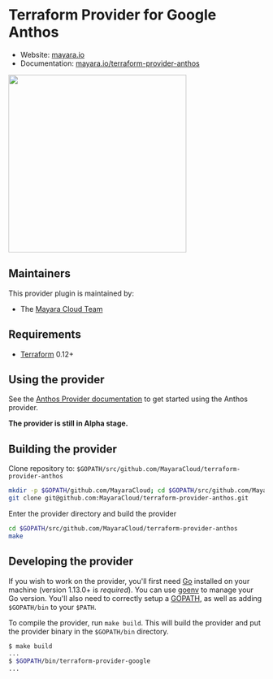 
Terraform Provider for Google Anthos
==================

- Website: [mayara.io](https://www.mayara.io)
- Documentation: [mayara.io/terraform-provider-anthos](https://mayara.io/terraform-provider-anthos)
<img src="https://mayara.io/images/mayara_logo.svg" width="350">

Maintainers
-----------

This provider plugin is maintained by:

- The [Mayara Cloud Team](https://mayara.io)

Requirements
------------

- [Terraform](https://www.terraform.io/downloads.html) 0.12+

Using the provider
----------------------

See the [Anthos Provider documentation](https://www.mayara.io/terraform-provider-anthos/docs/index.html) to get started using the
Anthos provider.

**The provider is still in Alpha stage.**

Building the provider
---------------------

Clone repository to: `$GOPATH/src/github.com/MayaraCloud/terraform-provider-anthos`

```sh
mkdir -p $GOPATH/github.com/MayaraCloud; cd $GOPATH/src/github.com/MayaraCloud
git clone git@github.com:MayaraCloud/terraform-provider-anthos.git
```

Enter the provider directory and build the provider

```sh
cd $GOPATH/src/github.com/MayaraCloud/terraform-provider-anthos
make
```

Developing the provider
---------------------------

If you wish to work on the provider, you'll first need [Go](http://www.golang.org)
installed on your machine (version 1.13.0+ is *required*). You can use [goenv](https://github.com/syndbg/goenv)
to manage your Go version. You'll also need to correctly setup a [GOPATH](http://golang.org/doc/code.html#GOPATH),
as well as adding `$GOPATH/bin` to your `$PATH`.

To compile the provider, run `make build`.
This will build the provider and put the provider binary in the `$GOPATH/bin`
directory.

```sh
$ make build
...
$ $GOPATH/bin/terraform-provider-google
...
```
